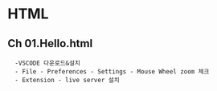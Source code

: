 # HTML
## Ch 01.Hello.html
      -VSCODE 다운로드&설치
      - File - Preferences - Settings - Mouse Wheel zoom 체크
      - Extension - live server 설치

